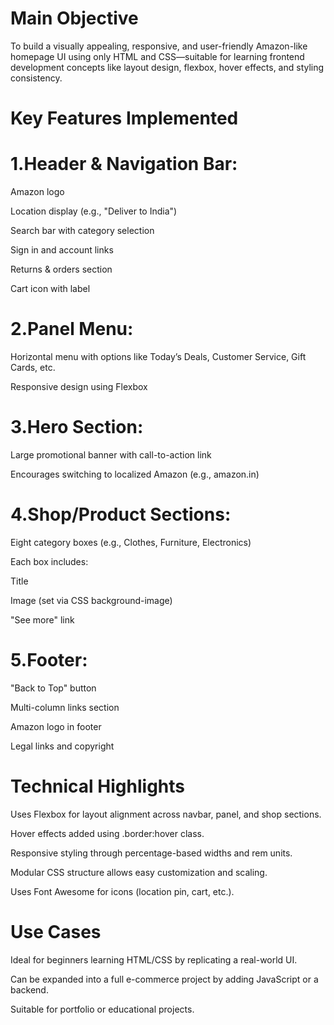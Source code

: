 # Main Objective
To build a visually appealing, responsive, and user-friendly Amazon-like homepage UI using only HTML and CSS—suitable for learning frontend development concepts like layout design, flexbox, hover effects, and styling consistency.

# Key Features Implemented
# 1.Header & Navigation Bar:

Amazon logo

Location display (e.g., "Deliver to India")

Search bar with category selection

Sign in and account links

Returns & orders section

Cart icon with label

# 2.Panel Menu:

Horizontal menu with options like Today’s Deals, Customer Service, Gift Cards, etc.

Responsive design using Flexbox

# 3.Hero Section:

Large promotional banner with call-to-action link

Encourages switching to localized Amazon (e.g., amazon.in)

# 4.Shop/Product Sections:

Eight category boxes (e.g., Clothes, Furniture, Electronics)

Each box includes:

Title

Image (set via CSS background-image)

"See more" link

# 5.Footer:

"Back to Top" button

Multi-column links section

Amazon logo in footer

Legal links and copyright

# Technical Highlights
Uses Flexbox for layout alignment across navbar, panel, and shop sections.

Hover effects added using .border:hover class.

Responsive styling through percentage-based widths and rem units.

Modular CSS structure allows easy customization and scaling.

Uses Font Awesome for icons (location pin, cart, etc.).

# Use Cases
Ideal for beginners learning HTML/CSS by replicating a real-world UI.

Can be expanded into a full e-commerce project by adding JavaScript or a backend.

Suitable for portfolio or educational projects.
